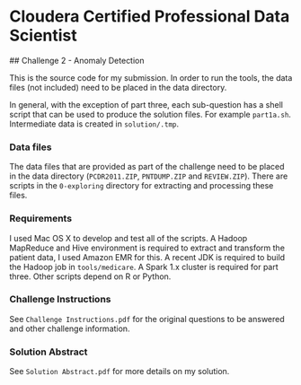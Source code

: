 # Cloudera Certified Professional Data Scientist 
## Challenge 2 - Anomaly Detection

This is the source code for my submission. In order to run the tools, the data files (not included) need to be placed in the data directory.

In general, with the exception of part three, each sub-question has a shell script that can be used to produce the solution files. For example `part1a.sh`. Intermediate data is created in `solution/.tmp`.

### Data files

The data files that are provided as part of the challenge need to be placed in the data directory (`PCDR2011.ZIP`, `PNTDUMP.ZIP` and `REVIEW.ZIP`). There are scripts in the `0-exploring` directory for extracting and processing these files.

### Requirements

I used Mac OS X to develop and test all of the scripts. A Hadoop MapReduce and Hive environment is required to extract and transform the patient data, I used Amazon EMR for this. A recent JDK is required to build the Hadoop job in `tools/medicare`. A Spark 1.x cluster is required for part three. Other scripts depend on R or Python.

### Challenge Instructions

See `Challenge Instructions.pdf` for the original questions to be answered and other challenge information.

### Solution Abstract

See `Solution Abstract.pdf` for more details on my solution.